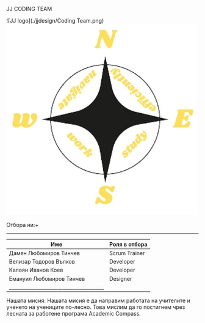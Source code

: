 JJ CODING TEAM   

 ![JJ logo](./jjdesign/Coding Team.png)                            ![Academi Compass logo](./jjdesign/S.jpg)


Отбора ни:+
________________________________________
|Име                      |Роля в отбора|
|-------------------------|-------------|
| Дамян Любомиров Тинчев  |Scrum Trainer|
| Велизар Тодоров Вълков  |  Developer  |
| Калоян Иванов Коев      |  Developer  | 
| Емануил Любомиров Тинчев|  Designer   | 
|_______________________________________|

Нашата мисия:
Нашата мисия е да направим работата на учителите и ученето на учениците по-лесно.
Това мислим да го постигнем чрез лесната за работене програма Academic Compass.

